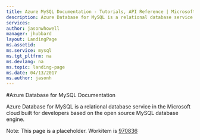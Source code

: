 ```yaml
---
title: Azure MySQL Documentation - Tutorials, API Reference | Microsoft Docs
description: Azure Database for MySQL is a relational database service in the Microsoft cloud built for developers based on the open source MySQL database engine.
services: 
author: jasonwhowell
manager: jhubbard
layout: LandingPage
ms.assetid:	
ms.service: mysql
ms.tgt_pltfrm: na
ms.devlang: na
ms.topic: landing-page
ms.date: 04/13/2017
ms.author: jasonh
---
```


#Azure Database for MySQL Documentation

Azure Database for MySQL is a relational database service in the Microsoft cloud built for developers based on the open source MySQL database engine.

Note: This page is a placeholder. Workitem is [970836](https://mseng.visualstudio.com/DefaultCollection/TechnicalContent/_workitems?_a=edit&id=970836)